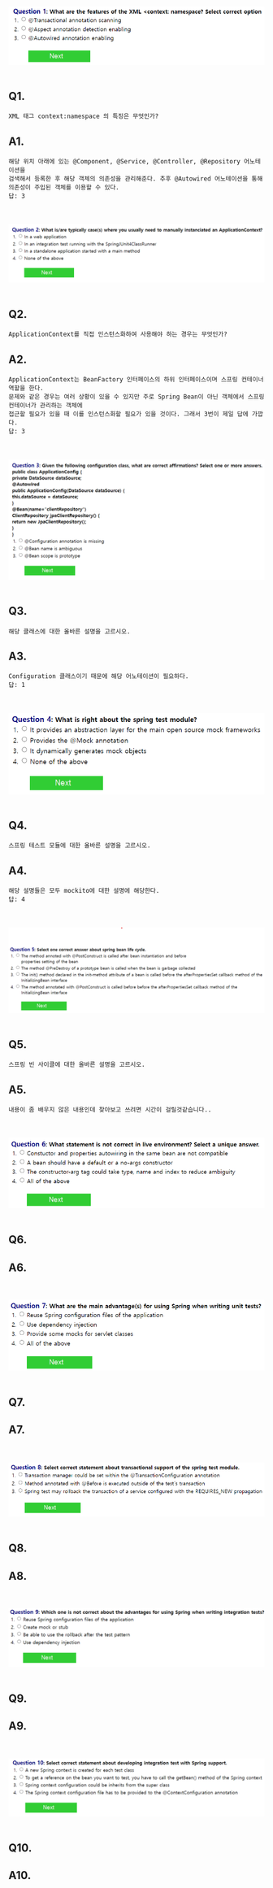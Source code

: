 <img src="problem/1.png" /><br><br>

## Q1. 
    XML 태그 context:namespace 의 특징은 무엇인가?

## A1. 
    해당 위치 아래에 있는 @Component, @Service, @Controller, @Repository 어노테이션을
    검색해서 등록한 후 해당 객체의 의존성을 관리해준다. 추후 @Autowired 어노테이션을 통해
    의존성이 주입된 객체를 이용할 수 있다.
    답: 3

<br><br>
<img src="problem/2.png" /><br><br>

## Q2.
    ApplicationContext를 직접 인스턴스화하여 사용해야 하는 경우는 무엇인가?

## A2.
    ApplicationContext는 BeanFactory 인터페이스의 하위 인터페이스이며 스프링 컨테이너 역할을 한다.
    문제와 같은 경우는 여러 상황이 있을 수 있지만 주로 Spring Bean이 아닌 객체에서 스프링 컨테이너가 관리하는 객체에
    접근할 필요가 있을 때 이를 인스턴스화할 필요가 있을 것이다. 그래서 3번이 제일 답에 가깝다.
    답: 3
    

<br><br>
<img src="problem/3.png" /><br><br>

## Q3.
    해당 클래스에 대한 올바른 설명을 고르시오.
## A3.
    Configuration 클래스이기 때문에 해당 어노테이션이 필요하다.
    답: 1

<br><br>
<img src="problem/4.png" /> <br><br>

## Q4.
    스프링 테스트 모듈에 대한 올바른 설명을 고르시오.
## A4.
    해당 설명들은 모두 mockito에 대한 설명에 해당한다.
    답: 4

<br><br>
<img src="problem/5.png" /><br><br>

## Q5.
    스프링 빈 사이클에 대한 올바른 설명을 고르시오.

## A5. 
    내용이 좀 배우지 않은 내용인데 찾아보고 쓰려면 시간이 걸릴것같습니다..

<br><br>
<img src="problem/6.png" /><br><br>

## Q6.
    
## A6. 
    
<br><br>
<img src="problem/7.png" /><br><br>

## Q7.
    
## A7.

<br><br>
<img src="problem/8.png" /><br><br>

## Q8.
    
## A8.

<br><br>
<img src="problem/9.png" /><br><br>

## Q9.
    
## A9.

<br><br>
<img src="problem/10.png" /><br><br>

## Q10.
    
## A10.




